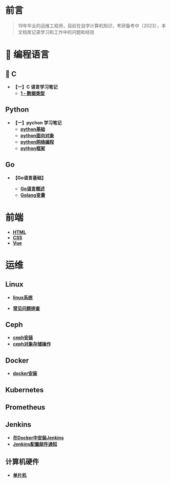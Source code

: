 # **前言**
> 19年毕业的运维工程师，目前在自学计算机知识，考研备考中（2023），本文档库记录学习和工作中的问题和经验

# 🍵 **编程语言**



## 📌 **C**

* **【一】C 语言学习笔记**
  * **[1 - 数据类型](C语言/数据类型.md)**

## **Python**
* **【一】pychon 学习笔记**
  * **[python基础](python/python基础/README.md)**
  * **[python面向对象](python/02)**
  * **[python网络编程](python/03)**
  * **[python框架](python/04)**

## **Go**

* **【Go语言基础】**

  * **[Go语言概述](Go语言/Go语言概述.md)**
  * **[Golang变量](Go语言/Golang变量.md)**






# **前端**

* **[HTML](fronted/HTML)**
* **[CSS](fronted/CSS)**
* **[Vue](fonted/vue)**



# **运维**



## **Linux**

* **[linux系统](装机/README)**

* **[常见问题排查](linux/README)**

## **Ceph**

* **[ceph安装](存储/Ceph/ceph)**
* **[ceph对象存储操作](存储/Ceph/ceph对象存储)**



## **Docker**

* **[docker安装](docker/docker安装)**



## **Kubernetes**



## **Prometheus**



## **Jenkins**
* **[在Docker中安装Jenkins](jenkins/deploy)**
* **[Jenkins配置邮件通知](jenkins/notice)**



## **计算机硬件**

* **[单片机](hardware/danpianji)**

